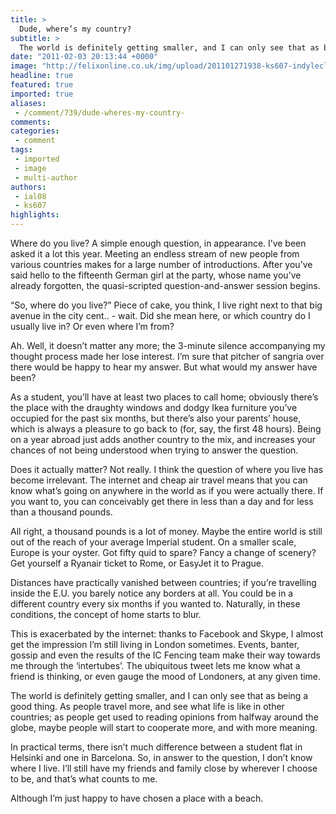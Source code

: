 ```yaml
---
title: >
  Dude, where’s my country?
subtitle: >
  The world is definitely getting smaller, and I can only see that as being a good thing
date: "2011-02-03 20:13:44 +0000"
image: "http://felixonline.co.uk/img/upload/201101271938-ks607-indylecl.jpg"
headline: true
featured: true
imported: true
aliases:
 - /comment/739/dude-wheres-my-country-
comments:
categories:
 - comment
tags:
 - imported
 - image
 - multi-author
authors:
 - ial08
 - ks607
highlights:
---
```


Where do you live? A simple enough question, in appearance. I’ve been asked it a lot this year. Meeting an endless stream of new people from various countries makes for a large number of introductions. After you’ve said hello to the fifteenth German girl at the party, whose name you’ve already forgotten, the quasi-scripted question-and-answer session begins.

“So, where do you live?” Piece of cake, you think, I live right next to that big avenue in the city cent.. - wait. Did she mean here, or which country do I usually live in? Or even where I’m from?

Ah. Well, it doesn’t matter any more; the 3-minute silence accompanying my thought process made her lose interest. I’m sure that pitcher of sangria over there would be happy to hear my answer. But what would my answer have been?

As a student, you’ll have at least two places to call home; obviously there’s the place with the draughty windows and dodgy Ikea furniture you’ve occupied for the past six months, but there’s also your parents’ house, which is always a pleasure to go back to (for, say, the first 48 hours). Being on a year abroad just adds another country to the mix, and increases your chances of not being understood when trying to answer the question.

Does it actually matter? Not really. I think the question of where you live has become irrelevant. The internet and cheap air travel means that you can know what’s going on anywhere in the world as if you were actually there. If you want to, you can conceivably get there in less than a day and for less than a thousand pounds.

All right, a thousand pounds is a lot of money. Maybe the entire world is still out of the reach of your average Imperial student. On a smaller scale, Europe is your oyster. Got fifty quid to spare? Fancy a change of scenery? Get yourself a Ryanair ticket to Rome, or EasyJet it to Prague.

Distances have practically vanished between countries; if you’re travelling inside the E.U. you barely notice any borders at all. You could be in a different country every six months if you wanted to. Naturally, in these conditions, the concept of home starts to blur.

This is exacerbated by the internet: thanks to Facebook and Skype, I almost get the impression I’m still living in London sometimes. Events, banter, gossip and even the results of the IC Fencing team make their way towards me through the ‘intertubes’. The ubiquitous tweet lets me know what a friend is thinking, or even gauge the mood of Londoners, at any given time.

The world is definitely getting smaller, and I can only see that as being a good thing. As people travel more, and see what life is like in other countries; as people get used to reading opinions from halfway around the globe, maybe people will start to cooperate more, and with more meaning.

In practical terms, there isn’t much difference between a student flat in Helsinki and one in Barcelona. So, in answer to the question, I don’t know where I live. I’ll still have my friends and family close by wherever I choose to be, and that’s what counts to me.

Although I’m just happy to have chosen a place with a beach.
